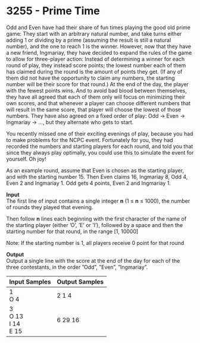 # 3255 - Prime Time

Odd and Even have had their share of fun times playing the good old prime game: They start with an arbitrary natural number, and take turns either adding 1 or dividing by a prime (assuming the result is still a natural number), and the one to reach 1 is the winner. However, now that they have a new friend, Ingmariay, they have decided to expand the rules of the game to allow for three-player action: Instead of determining a winner for each round of play, they instead score points; the lowest number each of them has claimed during the round is the amount of points they get. (If any of them did not have the opportunity to claim any numbers, the starting number will be their score for that round.) At the end of the day, the player with the fewest points wins. And to avoid bad blood between themselves, they have all agreed that each of them only will focus on minimizing their own scores, and that whenever a player can choose different numbers that will result in the same score, that player will choose the lowest of those numbers. They have also agreed on a fixed order of play: Odd → Even → Ingmariay → ..., but they alternate who gets to start.

You recently missed one of their exciting evenings of play, because you had to make problems for the NCPC event. Fortunately for you, they had recorded the numbers and starting players for each round, and told you that since they always play optimally, you could use this to simulate the event for yourself. Oh joy!

As an example round, assume that Even is chosen as the starting player, and with the starting number 15. Then Even claims 16, Ingmariay 8, Odd 4, Even 2 and Ingmariay 1. Odd gets 4 points, Even 2 and Ingmariay 1.

**Input**<br>
The first line of input contains a single integer **n** (1 ≤ **n** ≤ 1000), the number of rounds they played that evening.

Then follow **n** lines each beginning with the first character of the name of the starting player (either ’O’, ’E’ or ’I’), followed by a space and then the starting number for that round, in the range [1, 10000]

Note: If the starting number is 1, all players receive 0 point for that round

**Output**<br>
Output a single line with the score at the end of the day for each of the three contestants, in the order ”Odd”, ”Even”, ”Ingmariay”.

| Input Samples	                  | Output Samples |
|:--------------------------------|:---------------|
| 1 <br> O 4                      | 2 1 4          |
| 3 <br> O 13 <br> I 14 <br> E 15 | 6 29 16        |